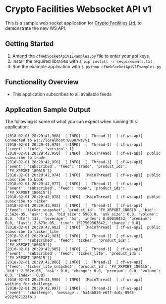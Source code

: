 Crypto Facilities Websocket API v1
==================================

This is a sample web socket application for [Crypto Facilities Ltd](https://www.cryptofacilities.com/), to demonstrate
the new WS API.


Getting Started
---------------

1. Amend the `cfWebSocketApiV1Examples.py` file to enter your api keys
1. Install the required libraries with ```$ pip install -r requirements.txt```
1. Run the example application with ```$ python cfWebSocketApiV1Examples.py```

Functionality Overview
----------------------

* This application subscribes to all available feeds


Application Sample Output
-------------------------

The following is some of what you can expect when running this application:

```
[2018-02-01 20:29:41,968]  [ INFO]  [  Thread-1]  [ cf-ws-api]  Connected to ws://localhost:8080/ws/v1
[2018-02-01 20:29:41,970]  [ INFO]  [  Thread-1]  [ cf-ws-api]  {'event': 'info', 'version': 1}
[2018-02-01 20:29:42,950]  [ INFO]  [MainThread]  [ cf-ws-api]  public subscribe to trade
[2018-02-01 20:29:42,956]  [ INFO]  [  Thread-1]  [ cf-ws-api]  {'event': 'subscribed', 'feed': 'trade', 'product_ids': ['FV_XRPXBT_180615']}
[2018-02-01 20:29:42,974]  [ INFO]  [MainThread]  [ cf-ws-api]  public subscribe to book
[2018-02-01 20:29:42,977]  [ INFO]  [  Thread-1]  [ cf-ws-api]  {'event': 'subscribed', 'feed': 'book', 'product_ids': ['FV_XRPXBT_180615']}
[2018-02-01 20:29:42,978]  [ INFO]  [MainThread]  [ cf-ws-api]  public subscribe to ticker
[2018-02-01 20:29:42,982]  [ INFO]  [  Thread-1]  [ cf-ws-api]  {'feed': 'ticker_snapshot', 'product_id': 'FV_XRPXBT_180615', 'bid': 2.562e-05, 'ask': 0.0, 'bid_size': 5900.0, 'ask_size': 0.0, 'volume': 0.0, 'dtm': 133, 'leverage': '6x', 'index': 0.00010452, 'premium': 0.0, 'last': 2.673e-05, 'time': 1517509363842, 'change': 0.0}
[2018-02-01 20:29:42,982]  [ INFO]  [MainThread]  [ cf-ws-api]  public subscribe to ticker_lite
[2018-02-01 20:29:42,983]  [ INFO]  [  Thread-1]  [ cf-ws-api]  {'event': 'subscribed', 'feed': 'ticker', 'product_ids': ['FV_XRPXBT_180615']}
[2018-02-01 20:29:42,985]  [ INFO]  [  Thread-1]  [ cf-ws-api]  {'event': 'subscribed', 'feed': 'ticker_lite', 'product_ids': ['FV_XRPXBT_180615']}
[2018-02-01 20:29:42,986]  [ INFO]  [  Thread-1]  [ cf-ws-api]  {'feed': 'ticker_lite_snapshot', 'product_id': 'FV_XRPXBT_180615', 'bid': 2.562e-05, 'ask': 0.0, 'change': 0.0, 'premium': 0.0, 'volume': 0.0, 'index': 0.0}
[2018-02-01 20:29:42,990]  [ INFO]  [MainThread]  [ cf-ws-api]  waiting for challenge...
[2018-02-01 20:29:42,997]  [ INFO]  [  Thread-1]  [ cf-ws-api]  {'event': 'challenge', 'message': '5a4ab830-e67f-4c0c-8565-e922f07122fb'}
```